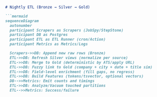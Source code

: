 ```markdown
# Nightly ETL (Bronze → Silver → Gold)

```mermaid
sequenceDiagram
  autonumber
  participant Scrapers as Scrapers (JobSpy/StepStone)
  participant DB as Postgres
  participant ETL as ETL Runner (cron/Action)
  participant Metrics as Metrics/Logs

  Scrapers->>DB: Append new raw rows (Bronze)
  ETL->>DB: Refresh Silver views (normalize per source)
  ETL->>DB: Merge to Gold (deterministic by ATS/apply URL)
  ETL->>DB: Fuzzy link to Gold (company + city + date + title sim)
  ETL->>DB: Field-level enrichment (fill gaps, no regress)
  ETL->>DB: Build Features (tokens/tsvector, optional vectors)
  DB-->>Metrics: Emit counts and timings
  ETL->>DB: Analyze/Vacuum touched partitions
  ETL-->>Metrics: Success/failure
